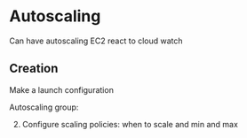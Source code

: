 # Autoscaling

Can have autoscaling EC2 react to cloud watch

## Creation

Make a launch configuration

Autoscaling group:

2) Configure scaling policies: when to scale and min and max





